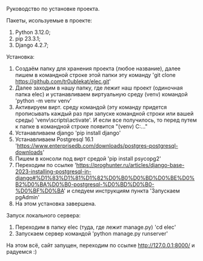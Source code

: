 Руководство по установке проекта.

Пакеты, исользуемые в проекте:
1) Python 3.12.0;
2) pip 23.3.1;
3) Django 4.2.7;

Установка:
1) Создаём папку для хранения проекта (любое название), далее пишем в командной строке этой папки эту команду 'git clone https://github.com/tr0ublekat/elec.git'
2) Далее заходим в нашу папку, где лежит наш проект (одиночная папка elec) и устанавливаем виртуальную среду (venv) командой 'python -m venv venv'
3) Активируем вирт. среду командой (эту команду придется прописывать каждый раз при запуске командной строки или вашей среды) 'venv\scripts\activate'. И если все получилось, то перед путем к папке в командной строке появится "(venv) C:\..."
4) Устанавливаем django 'pip install django'
5) Устанавливаем Postgresql 16.1 'https://www.enterprisedb.com/downloads/postgres-postgresql-downloads'
6) Пишем в консоли под вирт средой 'pip install psycopg2'
7) Переходим по ссылке 'https://proghunter.ru/articles/django-base-2023-installing-postgresql-in-django#%D1%83%D1%81%D1%82%D0%B0%D0%BD%D0%BE%D0%B2%D0%BA%D0%B0-postgresql-%D0%BD%D0%B0-%D0%BF%D0%BA' и следуем инструкциям пункта 'Запускаем pgAdmin'
8) На этом установка завершена.

Запуск локального сервера:
1) Переходим в папку elec (туда, где лежит manage.py) 'cd elec'
2) Запускаем сервер командой 'python manage.py runserver'

На этом всё, сайт запущен, переходим по ссылке http://127.0.0.1:8000/ и радуемся :)




  
  
  


